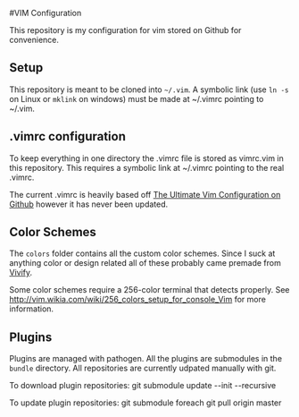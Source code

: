 #VIM Configuration

This repository is my configuration for vim stored on Github for convenience.

## Setup

This repository is meant to be cloned into `~/.vim`. A symbolic link (use `ln -s` on Linux or `mklink` on windows) must be made at ~/.vimrc pointing to ~/.vim.

## .vimrc configuration

To keep everything in one directory the .vimrc file is stored as vimrc.vim in this repository. This requires a symbolic link at ~/.vimrc pointing to the real .vimrc.

The current .vimrc is heavily based off [The Ultimate Vim Configuration on Github](https://github.com/amix/vimrc) however it has never been updated.

## Color Schemes

The `colors` folder contains all the custom color schemes. Since I suck at anything color or design related all of these probably came premade from [Vivify](http://bytefluent.com/vivify/).

Some color schemes require a 256-color terminal that detects properly. See http://vim.wikia.com/wiki/256_colors_setup_for_console_Vim for more information.

## Plugins

Plugins are managed with pathogen. All the plugins are submodules in the `bundle` directory. All repositories are currently udpated manually with git.

To download plugin repositories:
    git submodule update --init --recursive

To update plugin repositories:
    git submodule foreach git pull origin master
